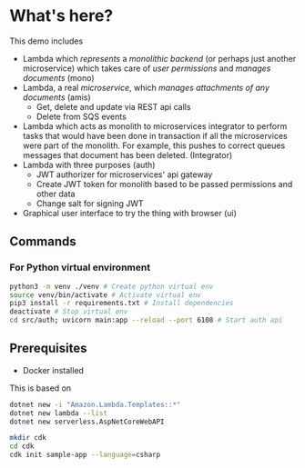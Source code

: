 # What's here?

This demo includes

- Lambda which _represents_ a _monolithic backend_ (or perhaps just another microservice) which takes care of _user permissions_ and _manages documents_ (mono)
- Lambda, a real _microservice_, which _manages attachments of any documents_ (amis)
  - Get, delete and update via REST api calls
  - Delete from SQS events
- Lambda which acts as monolith to microservices integrator to perform tasks that would have been done in transaction if all the microservices were part of the monolith. For example, this pushes to correct queues messages that document has been deleted. (Integrator)
- Lambda with three purposes (auth)
  - JWT authorizer for microservices' api gateway
  - Create JWT token for monolith based to be passed permissions and other data
  - Change salt for signing JWT
- Graphical user interface to try the thing with browser (ui)

## Commands

### For Python virtual environment

```bash
python3 -m venv ./venv # Create python virtual env
source venv/bin/activate # Activate virtual env
pip3 install -r requirements.txt # Install dependencies
deactivate # Stop virtual env
cd src/auth; uvicorn main:app --reload --port 6108 # Start auth api
```

## Prerequisites

- Docker installed

This is based on

```bash
dotnet new -i "Amazon.Lambda.Templates::*"
dotnet new lambda --list
dotnet new serverless.AspNetCoreWebAPI

mkdir cdk
cd cdk
cdk init sample-app --language=csharp
```
